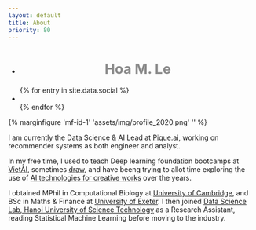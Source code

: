 ```yaml
---
layout: default
title: About
priority: 80
---
```

<ul>
<li><h1 class="content-listing-header sans" style="text-align: center; opacity: 50%">Hoa M. Le</h1></li>
</ul>
<ul class="social-links">
  {% for entry in site.data.social %}
    <li>
      <a href="{{ entry.link }}"><span class="{{ entry.icon }}"></span></a>
    </li>
  {% endfor %}  
</ul>

{% marginfigure 'mf-id-1' 'assets/img/profile_2020.png' '' %}

I am currently the Data Science & AI Lead at [Pique.ai](//pique.ai/), working on recommender systems as both engineer and analyst.

In my free time, I used to teach Deep learning foundation bootcamps at [VietAI](//vietai.org), sometimes <a href="/art">draw</a>, and have beeng trying to allot time exploring the use of <a href="/portfolio#compart">AI technologies for creative works</a> over the years.

I obtained MPhil in Computational Biology at <a href="//www.damtp.cam.ac.uk/">University of Cambridge</a>, and BSc in Maths & Finance at <a href="//www.exeter.ac.uk/">University of Exeter</a>. I then joined <a href="http://ds.soict.hust.edu.vn">Data Science Lab, Hanoi University of Science Technology</a>  as a Research Assistant, reading Statistical Machine Learning before moving to the industry. 
